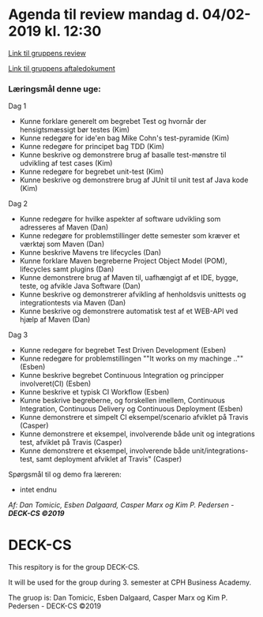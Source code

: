 # Agenda til review mandag d. 04/02-2019 kl. 12:30

[Link til gruppens review](URL) 

[Link til gruppens aftaledokument](https://docs.google.com/document/d/1uSLKk3kQAV3UQ0Y1XKtVFQ_YJ_gXrON00-IDqS8o5s4/edit?usp=sharing) 

### Læringsmål denne uge: ###

Dag 1
 - Kunne forklare generelt om begrebet Test og hvornår der hensigtsmæssigt bør testes (Kim)
 - Kunne redegøre for ide'en bag Mike Cohn's test-pyramide (Kim)
 - Kunne redegøre for principet bag TDD (Kim)
 - Kunne beskrive og demonstrere brug af basalle test-mønstre til udvikling af test cases (Kim)
 - Kunne redegøre for begrebet unit-test (Kim)
 - Kunne beskrive og demonstrere brug af JUnit til unit test af Java kode (Kim)

Dag 2
- Kunne redegøre for hvilke aspekter af software udvikling som adresseres af Maven (Dan)
- Kunne redegøre for problemstillinger dette semester som kræver et værktøj som Maven (Dan)
- Kunne beskrive Mavens tre lifecycles (Dan)
- Kunne forklare Maven begreberne Project Object Model (POM), lifecycles samt plugins (Dan)
- Kunne  demonstrere brug af Maven til, uafhængigt af et IDE, bygge, teste, og afvikle Java Software (Dan)
- Kunne beskrive og demonstrerer afvikling af henholdsvis unittests og integrationtests via Maven (Dan)
- Kunne beskrive og demonstrere automatisk test af et WEB-API ved hjælp af Maven (Dan)

Dag 3
- Kunne redegøre for begrebet Test Driven Development (Esben)
- Kunne redegøre for problemstillingen ""It works on my machinge .."" (Esben)
- Kunne beskrive begrebet Continuous Integration og principper involveret(CI) (Esben)
- Kunne beskrive et typisk CI Workflow (Esben)
- Kunne beskrive begreberne, og forskellen imellem, Continuous Integration, Continuous Delivery og Continuous Deployment  (Esben)
- Kunne demonstrere et simpelt CI eksempel/scenario afviklet på Travis (Casper)
- Kunne demonstrere et eksempel, involverende både unit og integrations test, afviklet på Travis (Casper)
- Kunne demonstrere et eksempel, involverende både unit/integrations-test, samt deployment afviklet af Travis" (Casper)

Spørgsmål til og demo fra læreren:
- intet endnu

_Af: Dan Tomicic, Esben Dalgaard, Casper Marx og Kim P. Pedersen - **DECK-CS ©2019**_

# DECK-CS
This respitory is for the group DECK-CS.

It will be used for the group during 3. semester at CPH Business Academy.

The gruop is: Dan Tomicic, Esben Dalgaard, Casper Marx og Kim P. Pedersen - DECK-CS ©2019
